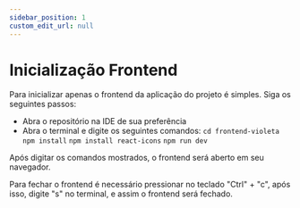 ```yaml
---
sidebar_position: 1
custom_edit_url: null
---
```


# Inicialização Frontend

Para inicializar apenas o frontend da aplicação do projeto é simples. Siga os seguintes passos:

- Abra o repositório na IDE de sua preferência
- Abra o terminal e digite os seguintes comandos:
``cd frontend-violeta``
``npm install``
``npm install react-icons``
``npm run dev``

Após digitar os comandos mostrados, o frontend será aberto em seu navegador.

Para fechar o frontend é necessário pressionar no teclado "Ctrl" + "c", após isso, digite "s" no terminal, e assim o frontend será fechado. 